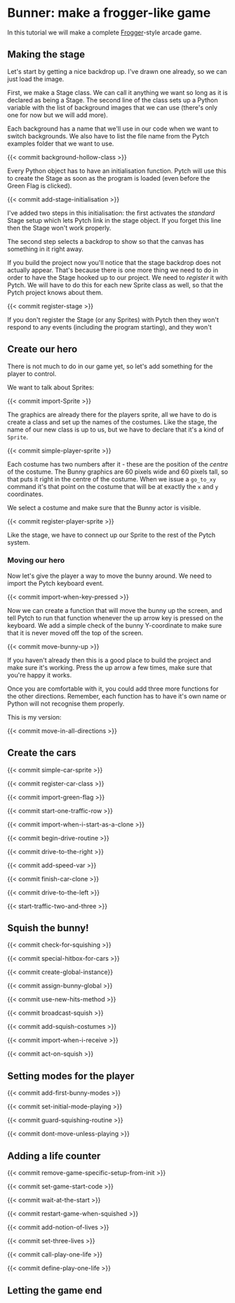 # Bunner: make a frogger-like game

In this tutorial we will make a complete [Frogger](https://en.wikipedia.org/wiki/Frogger)-style arcade game.

## Making the stage

Let's start by getting a nice backdrop up. I've drawn one already, so we can just load the image.

First, we make a Stage class. We can call it anything we want so long as it is declared as being a Stage. The second line of the class sets up a Python variable with the list of background images that we can use (there's only one for now but we will add more).

Each background has a name that we'll use in our code when we want to switch backgrounds. We also have to list the file name from the Pytch examples folder that we want to use. 

{{< commit background-hollow-class >}}

Every Python object has to have an initialisation function. Pytch will use this to create the Stage as soon as the program is loaded (even before the Green Flag is clicked).

{{< commit add-stage-initialisation >}}

I've added two steps in this initialisation: the first activates the _standard_ Stage setup which lets Pytch link in the stage object. If you forget this line then the Stage won't work properly.

The second step selects a backdrop to show so that the canvas has something in it right away.

If you build the project now you'll notice that the stage backdrop does not actually appear. That's because there is one more thing we need to do in order to have the Stage hooked up to our project. We need to _register_ it with Pytch. We will have to do this for each new Sprite class as well, so that the Pytch project knows about them.

{{< commit register-stage >}}

If you don't register the Stage (or any Sprites) with Pytch then they won't respond to any events (including the program starting), and they won't 

## Create our hero

There is not much to do in our game yet, so let's add something for the player to control. 

We want to talk about Sprites:

{{< commit import-Sprite >}}

The graphics are already there for the players sprite, all we have to do is create a class and set up the names of the costumes. Like the stage, the name of our new class is up to us, but we have to declare that it's a kind of ```Sprite```.

{{< commit simple-player-sprite >}}

Each costume has two numbers after it - these are the position of the _centre_ of the costume. The Bunny graphics are 60 pixels wide and 60 pixels tall, so that puts it right in the centre of the costume. When we issue a ```go_to_xy``` command it's that point on the costume that will be at exactly the ```x``` and ```y``` coordinates.

We select a costume and make sure that the Bunny actor is visible.

{{< commit register-player-sprite >}}

Like the stage, we have to connect up our Sprite to the rest of the Pytch system.

### Moving our hero

Now let's give the player a way to move the bunny around. We need to import the Pytch keyboard event.

{{< commit import-when-key-pressed >}}

Now we can create a function that will move the bunny up the screen, and tell Pytch to run that function whenever the up arrow key is pressed on the keyboard. We add a simple check of the bunny Y-coordinate to make sure that it is never moved off the top of the screen.

{{< commit move-bunny-up >}}

If you haven't already then this is a good place to build the project and make sure it's working. Press the up arrow a few times, make sure that you're happy it works.

Once you are comfortable with it, you could add three more functions for the other directions.  Remember, each function has to have it's own name or Python will not recognise them properly. 

This is my version:

{{< commit move-in-all-directions >}}

## Create the cars

{{< commit simple-car-sprite >}}

{{< commit register-car-class >}}

{{< commit import-green-flag >}}

{{< commit start-one-traffic-row >}}

{{< commit import-when-i-start-as-a-clone >}}

{{< commit begin-drive-routine >}}

{{< commit drive-to-the-right >}}

{{< commit add-speed-var >}}

{{< commit finish-car-clone >}}

{{< commit drive-to-the-left >}}

{{< start-traffic-two-and-three >}}

## Squish the bunny!

{{< commit check-for-squishing >}}

{{< commit special-hitbox-for-cars >}}

{{< commit create-global-instance}}

{{< commit assign-bunny-global >}}

{{< commit use-new-hits-method >}}

{{< commit broadcast-squish >}}

{{< commit add-squish-costumes >}}

{{< commit import-when-i-receive >}}

{{< commit act-on-squish >}}

## Setting modes for the player

{{< commit add-first-bunny-modes  >}}

{{< commit set-initial-mode-playing >}}

{{< commit guard-squishing-routine >}}

{{< commit dont-move-unless-playing >}}

## Adding a life counter

{{< commit remove-game-specific-setup-from-init >}}

{{< commit set-game-start-code >}}

{{< commit wait-at-the-start >}}

{{< commit restart-game-when-squished >}}

{{< commit add-notion-of-lives >}}

{{< commit set-three-lives >}}

{{< commit call-play-one-life >}}

{{< commit define-play-one-life >}}

## Letting the game end

